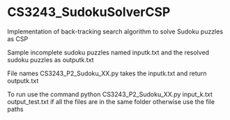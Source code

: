 # CS3243_SudokuSolverCSP
Implementation of back-tracking search algorithm to solve Sudoku puzzles as CSP

Sample incomplete sudoku puzzles named inputk.txt and the resolved sudoku puzzles as outputk.txt

File names CS3243_P2_Sudoku_XX.py takes the inputk.txt and return outputk.txt

To run use the command python CS3243_P2_Sudoku_XX.py input_k.txt output_test.txt if all the files are in the same folder otherwise use the file paths